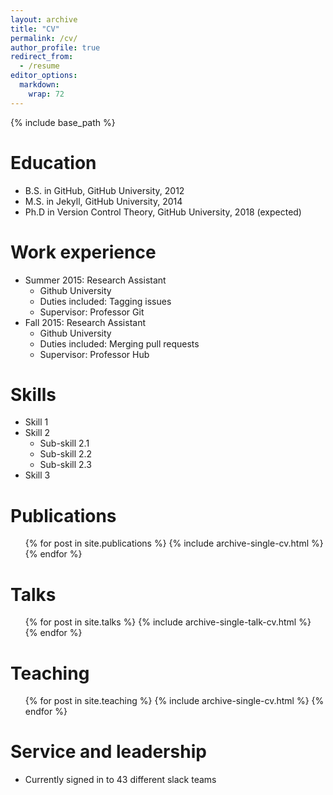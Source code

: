 ```yaml
---
layout: archive
title: "CV"
permalink: /cv/
author_profile: true
redirect_from:
  - /resume
editor_options: 
  markdown: 
    wrap: 72
---
```


{% include base_path %}

# Education

-   B.S. in GitHub, GitHub University, 2012
-   M.S. in Jekyll, GitHub University, 2014
-   Ph.D in Version Control Theory, GitHub University, 2018 (expected)

# Work experience

-   Summer 2015: Research Assistant
    -   Github University
    -   Duties included: Tagging issues
    -   Supervisor: Professor Git
-   Fall 2015: Research Assistant
    -   Github University
    -   Duties included: Merging pull requests
    -   Supervisor: Professor Hub

# Skills

-   Skill 1
-   Skill 2
    -   Sub-skill 2.1
    -   Sub-skill 2.2
    -   Sub-skill 2.3
-   Skill 3

# Publications

<ul>{% for post in site.publications %} {% include
archive-single-cv.html %} {% endfor %}</ul>

# Talks

<ul>{% for post in site.talks %} {% include archive-single-talk-cv.html
%} {% endfor %}</ul>

# Teaching

<ul>{% for post in site.teaching %} {% include archive-single-cv.html %}
{% endfor %}</ul>

# Service and leadership

-   Currently signed in to 43 different slack teams
